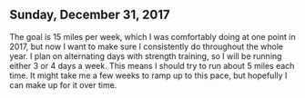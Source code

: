 ## Sunday, December 31, 2017

The goal is 15 miles per week, which I was comfortably doing at one point in
2017, but now I want to make sure I consistently do throughout the whole year.
I plan on alternating days with strength training, so I will be running either
3 or 4 days a week. This means I should try to run about 5 miles each time.
It might take me a few weeks to ramp up to this pace, but hopefully I can make
up for it over time.
